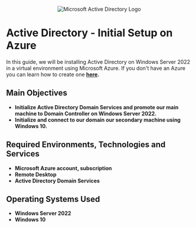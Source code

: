 <p align="center">
<img src="https://i.imgur.com/pU5A58S.png" alt="Microsoft Active Directory Logo"/>
</p>


# Active Directory - Initial Setup on Azure



In this guide, we will be installing Active Directory on Windows Server 2022 in a virtual environment using Microsoft Azure. If you don't have an Azure you can learn how to create one <b>[here](https://www.dannymoran.com/create-a-free-azure-account/)<b>.




## Main Objectives


- Initialize Active Directory Domain Services and promote our main machine to Domain Controller on Windows Server 2022.
- Initialize and connect to our domain our secondary machine using Windows 10.



## Required Environments, Technologies and Services


- Microsoft Azure account, subscription
- Remote Desktop
- Active Directory Domain Services



## Operating Systems Used

- Windows Server 2022
- Windows 10

